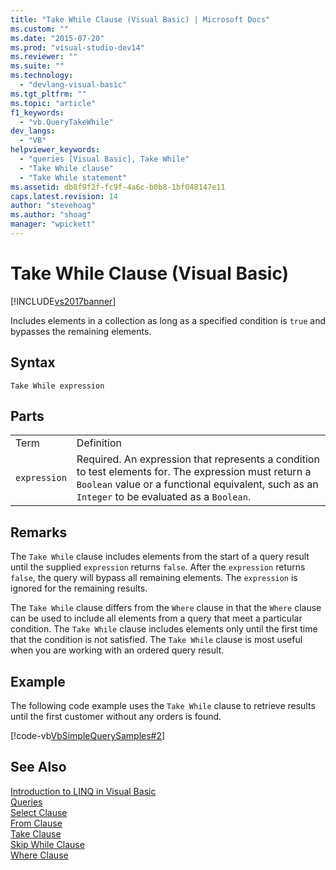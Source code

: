 ```yaml
---
title: "Take While Clause (Visual Basic) | Microsoft Docs"
ms.custom: ""
ms.date: "2015-07-20"
ms.prod: "visual-studio-dev14"
ms.reviewer: ""
ms.suite: ""
ms.technology: 
  - "devlang-visual-basic"
ms.tgt_pltfrm: ""
ms.topic: "article"
f1_keywords: 
  - "vb.QueryTakeWhile"
dev_langs: 
  - "VB"
helpviewer_keywords: 
  - "queries [Visual Basic], Take While"
  - "Take While clause"
  - "Take While statement"
ms.assetid: db8f9f2f-fc9f-4a6c-b0b8-1bf048147e11
caps.latest.revision: 14
author: "stevehoag"
ms.author: "shoag"
manager: "wpickett"
---
```

# Take While Clause (Visual Basic)
[!INCLUDE[vs2017banner](../../../includes/vs2017banner.md)]

Includes elements in a collection as long as a specified condition is `true` and bypasses the remaining elements.  
  
## Syntax  
  
```  
Take While expression  
```  
  
## Parts  
  
|||  
|-|-|  
|Term|Definition|  
|`expression`|Required. An expression that represents a condition to test elements for. The expression must return a `Boolean` value or a functional equivalent, such as an `Integer` to be evaluated as a `Boolean`.|  
  
## Remarks  
 The `Take While` clause includes elements from the start of a query result until the supplied `expression` returns `false`. After the `expression` returns `false`, the query will bypass all remaining elements. The `expression` is ignored for the remaining results.  
  
 The `Take While` clause differs from the `Where` clause in that the `Where` clause can be used to include all elements from a query that meet a particular condition. The `Take While` clause includes elements only until the first time that the condition is not satisfied. The `Take While` clause is most useful when you are working with an ordered query result.  
  
## Example  
 The following code example uses the `Take While` clause to retrieve results until the first customer without any orders is found.  
  
 [!code-vb[VbSimpleQuerySamples#2](../../../visual-basic/language-reference/queries/codesnippet/visualbasic/VbSimpleQuerySamples/QuerySamples1.vb#2)]  
  
## See Also  
 [Introduction to LINQ in Visual Basic](../../../visual-basic/programming-guide/language-features/linq/introduction-to-linq.md)   
 [Queries](../../../visual-basic/language-reference/queries/queries.md)   
 [Select Clause](../../../visual-basic/language-reference/queries/select-clause.md)   
 [From Clause](../../../visual-basic/language-reference/queries/from-clause.md)   
 [Take Clause](../../../visual-basic/language-reference/queries/take-clause.md)   
 [Skip While Clause](../../../visual-basic/language-reference/queries/skip-while-clause.md)   
 [Where Clause](../../../visual-basic/language-reference/queries/where-clause.md)